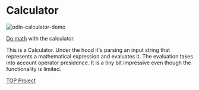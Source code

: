 # Calculator

![odin-calculator-demo](https://github.com/user-attachments/assets/d8f5e061-a670-4238-ad94-7116cd389c2b)

[Do math](https://peshala-prabhapoorna.github.io/odin-calculator/) with the calculator.

This is a Calculator. Under the hood it's parsing an input string that represents a mathematical expression and evaluates it. The evaluation takes into account operator presidence. It is a tiny bit impressive even though the functionality is limited.

[TOP Project](https://www.theodinproject.com/lessons/foundations-calculator)
